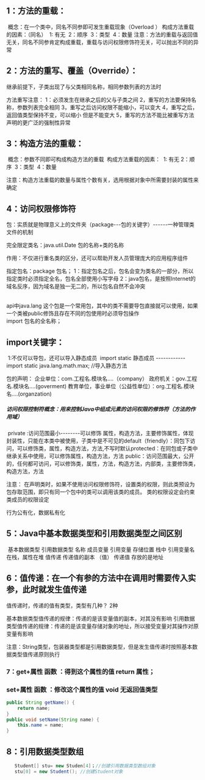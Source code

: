 ## 1：方法的重载：

​	概念：在一个类中，同名不同参即可发生重载现象（Overload   ）
​	构成方法重载的因素：（同名）
​		1: 有无
​		2：顺序
​		3：类型
​		4：数量
注意：方法的重载与返回值无关，同名不同参肯定构成重载，重载与访问权限修饰符无关，可以抛出不同的异常

## 2：方法的重写、覆盖（Override）：

继承前提下，子类出现了与父类相同名称，相同参数列表的方法时

方法重写注意：
	1：必须发生在继承之后的父与子类之间
	2，重写的方法要保持名称，参数列表完全相同
	3，重写之后访问权限不能缩小，可以变大
	4，重写之后，返回值类型保持不变，可以缩小  但是不能变大
	5，重写的方法不能比被重写方法声明的更广泛的强制性异常
	
	

## 3：构造方法的重载：

​		概念：参数不同即可构成构造方法的重载
​		构成方法重载的因素：
​		1:  有无
​		2：顺序
​		3：类型
​		4：数量

​	注意：构造方法重载的数量与属性个数有关，选用根据对象中所需要封装的属性来确定



## 4：访问权限修饰符

包：实质就是物理意义上的文件夹（package---包的关键字）------一种管理类文件的机制

完全限定类名：java.util.Date   包的名称+类的名称

作用：不仅进行重名类的区分，还可以帮助开发人员管理庞大的应用程序组件

指定包名：package  包名；
1：指定包名之后，包名会变为类名的一部分，所以指定类时必须指定全名，包名全部使用小写字母
2：java包名，是按照Internet的域名反序，因为域名是独一无二的，所以包名自然不会冲突


​	
api中java.lang 这个包是一个常用包，其中的类不需要导包直接就可以使用，如果一个类被public修饰且存在不同的包使用时必须导包操作   
​	import 包名的全名称；

## import关键字：

​		1:不仅可以导包，还可以导入静态成员
​	 	  import static 静态成员  ------------ import static java.lang.math.max;   //导入静态方法

包的声明：
	企业单位：com.工程名.模块名....（company）
	政府机关：gov.工程名.模块名....(goverment)
	教育单位，事业单位（公益性单位）：org.工程名.模块名....(organzation)
	



##### 访问权限控制符概念：用来控制Java中组成元素的访问权限的修饰符（方法的作用域）

​	private :访问范围最小--------可以修饰  属性，构造方法，主要修饰属性，体现封装性，只能在本类中被使用，子类中是不可见的
​	default（friendly）：同包下访问，可以修饰类，属性，构造方法，方法,不写时默认
​	protected：在同包或子类中继承关系中使用，可以修饰属性，构造方法，方法
​	public：访问范围最大，公开的，任何都可访问，可以修饰类，属性，方法，构造方法，内部类，主要修饰类，构造方法，方法

注意：	在声明类时，如果不使用访问权限修饰符，设置类的权限，则此类预设为包存取范围，即只有同一个包中的类可以调用该类的成员。
类的权限设定会约束类成员的权限设定	

行为公有化，数据私有化

## 5：Java中基本数据类型和引用数据类型之间区别

​		基本数据类型                                 引用数据类型
名称		成员变量						引用变量
存储位置	栈中                                         	引用变量名在栈，属性在堆
值传递	传递值的副本  （值）                      传递值 存放的是地址 

## 6：值传递：在一个有参的方法中在调用时需要传入实参，此时就发生值传递

值传递时，传递的值有类型，类型有几种？  2种

基本数据类型值传递的规律：传递的是该变量值的副本，对其没有影响
引用数据类型值传递的规律：传递的是该变量存储对象的地址，所以接受变量对其操作对原变量有影响

注意：String类型，包装器类型都是引用数据类型，但是发生值传递时按照基本数据类型值传递原则执行

### 7：get+属性 函数 ：得到这个属性的值   return 属性；

###    set+属性 函数 ：修改这个属性的值    void  无返回值类型

```java
public String getName() {
	return name;
}
public void setName(String name) {
	this.name = name;
}
```



## 8：引用数据类型数组

```java
​	Student[] stu= new Studen[4]；//创建引用数据类型数组对象
​	stu[0] = new Student();	//创建Student对象
```







